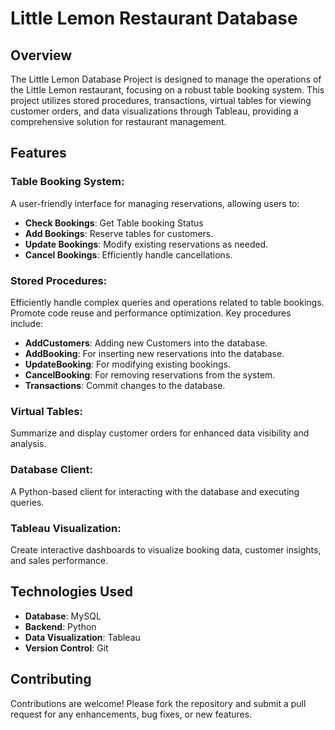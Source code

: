 # Little Lemon Restaurant Database

## Overview
The Little Lemon Database Project is designed to manage the operations of the Little Lemon restaurant, focusing on a robust table booking system. This project utilizes stored procedures, transactions, virtual tables for viewing customer orders, and data visualizations through Tableau, providing a comprehensive solution for restaurant management.

## Features
### Table Booking System: 
A user-friendly interface for managing reservations, allowing users to:
- **Check Bookings**: Get Table booking Status
- **Add Bookings**: Reserve tables for customers.
- **Update Bookings**: Modify existing reservations as needed.
- **Cancel Bookings**: Efficiently handle cancellations.
### Stored Procedures:
Efficiently handle complex queries and operations related to table bookings.
Promote code reuse and performance optimization.
Key procedures include:
- **AddCustomers**: Adding new Customers into the database.
- **AddBooking**: For inserting new reservations into the database.
- **UpdateBooking**: For modifying existing bookings.
- **CancelBooking**: For removing reservations from the system.
- **Transactions**: Commit changes to the database.

### Virtual Tables: 
Summarize and display customer orders for enhanced data visibility and analysis.

### Database Client: 
A Python-based client for interacting with the database and executing queries.

### Tableau Visualization: 
Create interactive dashboards to visualize booking data, customer insights, and sales performance.

## Technologies Used
- **Database**: MySQL
- **Backend**: Python
- **Data Visualization**: Tableau
- **Version Control**: Git

## Contributing
Contributions are welcome! Please fork the repository and submit a pull request for any enhancements, bug fixes, or new features.
